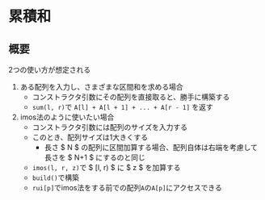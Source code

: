 # 累積和

## 概要
2つの使い方が想定される
1. ある配列を入力し、さまざまな区間和を求める場合
    - コンストラクタ引数にその配列を直接取ると、勝手に構築する
    - `sum(l, r)`で `A[l] + A[l + 1] + ... + A[r - 1]` を返す
1. imos法のように使いたい場合
    - コンストラクタ引数には配列のサイズを入力する
    - このとき、配列サイズは1大きくする
        - 長さ $ N $ の配列に区間加算する場合、配列自体は右端を考慮して長さを $ N+1 $ にするのと同じ
    - `imos(l, r, z)`で $ [l, r) $ に $ z $ を加算する
    - `build()`で構築
    - `rui[p]`でimos法をする前での配列`A`の`A[p]`にアクセスできる
